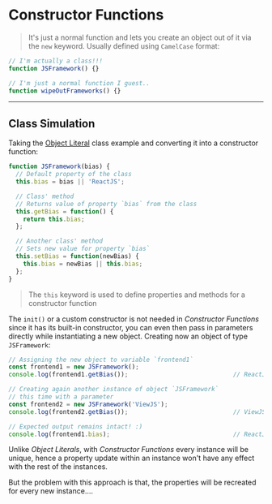 # Constructor Functions
> It's just a normal function and lets you create an object out of it via the `new` keyword. Usually defined using `CamelCase` format:

```javascript
// I'm actually a class!!!
function JSFramework() {}

// I'm just a normal function I guest..
function wipeOutFrameworks() {}
```

---

## Class Simulation
Taking the [Object Literal](https://github.com/nelsieborja/js-dictionary/blob/master/Classes/README_OBJECT_LITERALS.md) class example and converting it into a constructor function:
```javascript
function JSFramework(bias) {
  // Default property of the class
  this.bias = bias || 'ReactJS';

  // Class' method
  // Returns value of property `bias` from the class
  this.getBias = function() {
    return this.bias;
  };

  // Another class' method
  // Sets new value for property `bias`
  this.setBias = function(newBias) {
    this.bias = newBias || this.bias;
  };
}
```

> The `this` keyword is used to define properties and methods for a constructor function

The `init()` or a custom constructor is not needed in _Constructor Functions_ since it has its built-in constructor, you can even then pass in parameters directly while instantiating a new object. Creating now an object of type `JSFramework`:
```javascript
// Assigning the new object to variable `frontend1`
const frontend1 = new JSFramework();
console.log(frontend1.getBias());                             // ReactJS

// Creating again another instance of object `JSFramework`
// this time with a parameter
const frontend2 = new JSFramework('ViewJS');
console.log(frontend2.getBias());                             // ViewJS

// Expected output remains intact! :)
console.log(frontend1.bias);                                  // ReactJS
```

Unlike _Object Literals_, with _Constructor Functions_ every instance will be unique, hence a property update within an instance won't have any effect with the rest of the instances.

But the problem with this approach is that, the properties will be recreated for every new instance....